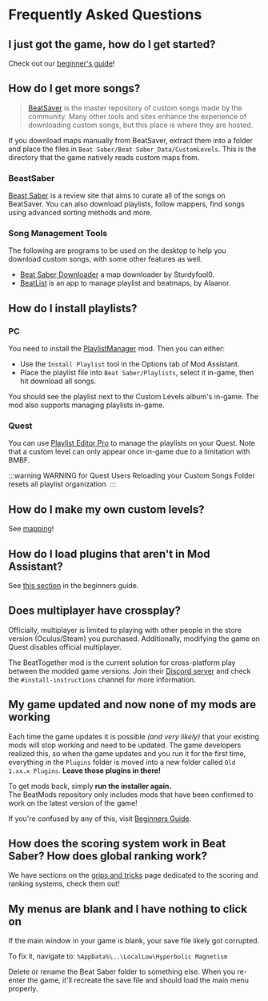 # Frequently Asked Questions

## I just got the game, how do I get started?
Check out our [beginner's guide](/beginners-guide.md)!

## How do I get more songs?
> [BeatSaver](https://beatsaver.com) is the master repository of custom songs made by the community.
> Many other tools and sites enhance the experience of downloading custom songs, but this place is where they are hosted.

If you download maps manually from BeatSaver, extract them into a folder and place the files in `Beat Saber/Beat Saber_Data/CustomLevels`.
This is the directory that the game natively reads custom maps from.

### BeastSaber
[Beast Saber](https://www.bsaber.com) is a review site that aims to curate all of the songs on BeatSaver.
You can also download playlists, follow mappers, find songs using advanced sorting methods and more.

### Song Management Tools
The following are programs to be used on the desktop to help you download custom songs, with some other features as well.

* [Beat Saber Downloader](https://drive.google.com/file/d/1QWedF77hWYbqcigIWa2UcpXlhqGTjwR1/view) a map downloader by Sturdyfool0.
* [BeatList](https://github.com/Alaanor/beatlist) is an app to manage playlist and beatmaps, by Alaanor.

## How do I install playlists?

### PC
You need to install the [PlaylistManager](https://github.com/rithik-b/PlaylistManager/releases/latest) mod.
 Then you can either:

* Use the `Install Playlist` tool in the Options tab of Mod Assistant.
* Place the playlist file into `Beat Saber/Playlists`, select it in-game, then hit download all songs.

You should see the playlist next to the Custom Levels album's in-game. The mod also supports managing playlists in-game.

### Quest
You can use [Playlist Editor Pro](https://beatsaberquest.com/bmbf/my-tools/playlist-editor-pro/) to manage the playlists
on your Quest. Note that a custom level can only appear once in-game due to a limitation with BMBF.

:::warning WARNING for Quest Users
Reloading your Custom Songs Folder resets all playlist organization.
:::

## How do I make my own custom levels?
See [mapping](/mapping/)!

## How do I load plugins that aren't in Mod Assistant?
See [this section](/pc-modding.md#manual-installation) in the beginners guide.

## Does multiplayer have crossplay?
Officially, multiplayer is limited to playing with other people in the store version (Oculus/Steam) you purchased.
Additionally, modifying the game on Quest disables official multiplayer.

The BeatTogether mod is the current solution for cross-platform play between the modded game versions. Join their
[Discord server](https://discord.com/invite/gezGrFG4tz) and check the `#install-instructions` channel for more information.

## My game updated and now none of my mods are working
Each time the game updates it is possible *(and very likely)* that your existing mods will stop working and need to be updated.
The game developers realized this, so when the game updates and you run it for the first time, everything in the `Plugins`
folder is moved into a new folder called `Old 1.xx.x Plugins`. **Leave those plugins in there!**

To get mods back, simply **run the installer again.**  
The BeatMods repository only includes mods that have been confirmed to work on the latest version of the game!

If you're confused by any of this, visit [Beginners Guide](/beginners-guide.md).

## How does the scoring system work in Beat Saber? How does global ranking work?
We have sections on the [grips and tricks](/grips-and-tricks.md) page dedicated to the scoring and ranking systems,
check them out!

## My menus are blank and I have nothing to click on
If the main window in your game is blank, your save file likely got corrupted.

To fix it, navigate to:
`%AppData%\..\LocalLow\Hyperbolic Magnetism`

Delete or rename the Beat Saber folder to something else. When you re-enter the game,
it'll recreate the save file and should load the main menu properly.
